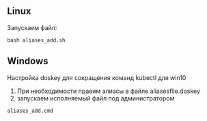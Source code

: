 ## Linux

Запускаем файл: 

```
bash aliases_add.sh
``` 

## Windows

Настройка doskey для сокращения команд kubectl для win10

1. При необходимости правим алиасы в файле aliasesfile.doskey
2. запускаем исполняемый файл под администратором

```cmd
aliases_add.cmd
```
